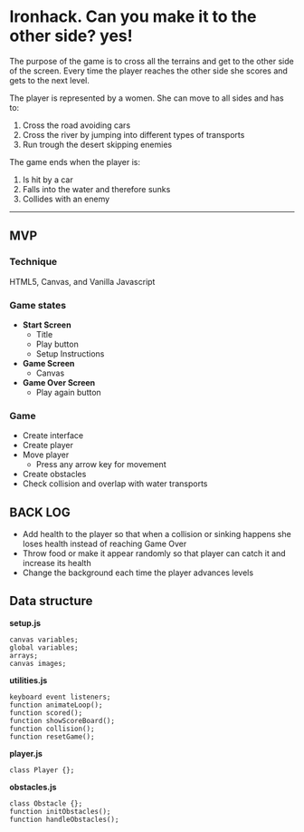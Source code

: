 # Ironhack. Can you make it to the other side? yes!


The purpose of the game is to cross all the terrains and get to the other side of the screen. Every time the player reaches the other side she scores and gets to the next level.

The player is represented by a women. She can move to all sides and has to:

1. Cross the road avoiding cars
2. Cross the river by jumping into different types of transports
3. Run trough the desert skipping enemies

The game ends when the player is:

1. Is hit by a car
2. Falls into the water and therefore sunks
3. Collides with an enemy

* * *
## MVP
### Technique
HTML5, Canvas, and Vanilla Javascript
### Game states
* __Start Screen__
  * Title
  * Play button
  * Setup Instructions
* __Game Screen__
  * Canvas
* __Game Over Screen__
  * Play again button

### Game
* Create interface
* Create player
* Move player
  * Press any arrow key for movement
* Create obstacles
* Check collision and overlap with water transports

## BACK LOG

* Add health to the player so that when a collision or sinking happens she loses health instead of reaching Game Over
* Throw food or make it appear randomly so that player can catch it and increase its health
* Change the background each time the player advances levels

## Data structure
__setup.js__

````
canvas variables;
global variables;
arrays;
canvas images;
````
__utilities.js__

````
keyboard event listeners;
function animateLoop();
function scored();
function showScoreBoard();
function collision();
function resetGame();
````
__player.js__

````
class Player {};
````
__obstacles.js__

````
class Obstacle {};
function initObstacles();
function handleObstacles();
````
